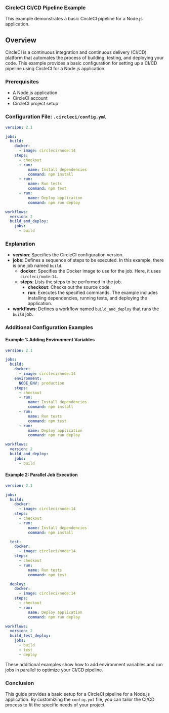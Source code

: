 ### CircleCI CI/CD Pipeline Example

This example demonstrates a basic CircleCI pipeline for a Node.js application.

## Overview

CircleCI is a continuous integration and continuous delivery (CI/CD) platform that automates the process of building, testing, and deploying your code. This example provides a basic configuration for setting up a CI/CD pipeline using CircleCI for a Node.js application.

### Prerequisites

- A Node.js application
- CircleCI account
- CircleCI project setup

### Configuration File: `.circleci/config.yml`

```yaml
version: 2.1

jobs:
  build:
    docker:
      - image: circleci/node:14
    steps:
      - checkout
      - run:
          name: Install dependencies
          command: npm install
      - run:
          name: Run tests
          command: npm test
      - run:
          name: Deploy application
          command: npm run deploy

workflows:
  version: 2
  build_and_deploy:
    jobs:
      - build
```

### Explanation

- **version**: Specifies the CircleCI configuration version.
- **jobs**: Defines a sequence of steps to be executed. In this example, there is one job named `build`.
  - **docker**: Specifies the Docker image to use for the job. Here, it uses `circleci/node:14`.
  - **steps**: Lists the steps to be performed in the job.
    - **checkout**: Checks out the source code.
    - **run**: Executes the specified commands. The example includes installing dependencies, running tests, and deploying the application.
- **workflows**: Defines a workflow named `build_and_deploy` that runs the `build` job.

### Additional Configuration Examples

#### Example 1: Adding Environment Variables

```yaml
version: 2.1

jobs:
  build:
    docker:
      - image: circleci/node:14
    environment:
      NODE_ENV: production
    steps:
      - checkout
      - run:
          name: Install dependencies
          command: npm install
      - run:
          name: Run tests
          command: npm test
      - run:
          name: Deploy application
          command: npm run deploy

workflows:
  version: 2
  build_and_deploy:
    jobs:
      - build
```

#### Example 2: Parallel Job Execution

```yaml
version: 2.1

jobs:
  build:
    docker:
      - image: circleci/node:14
    steps:
      - checkout
      - run:
          name: Install dependencies
          command: npm install

  test:
    docker:
      - image: circleci/node:14
    steps:
      - checkout
      - run:
          name: Run tests
          command: npm test

  deploy:
    docker:
      - image: circleci/node:14
    steps:
      - checkout
      - run:
          name: Deploy application
          command: npm run deploy

workflows:
  version: 2
  build_test_deploy:
    jobs:
      - build
      - test
      - deploy
```

These additional examples show how to add environment variables and run jobs in parallel to optimize your CI/CD pipeline.

### Conclusion

This guide provides a basic setup for a CircleCI pipeline for a Node.js application. By customizing the `config.yml` file, you can tailor the CI/CD process to fit the specific needs of your project.
